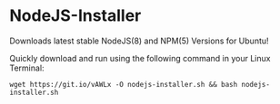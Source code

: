 # NodeJS-Installer

Downloads latest stable NodeJS(8) and NPM(5) Versions for Ubuntu! 

Quickly download and run using the following command in your Linux Terminal:

```
wget https://git.io/vAWLx -O nodejs-installer.sh && bash nodejs-installer.sh
```
